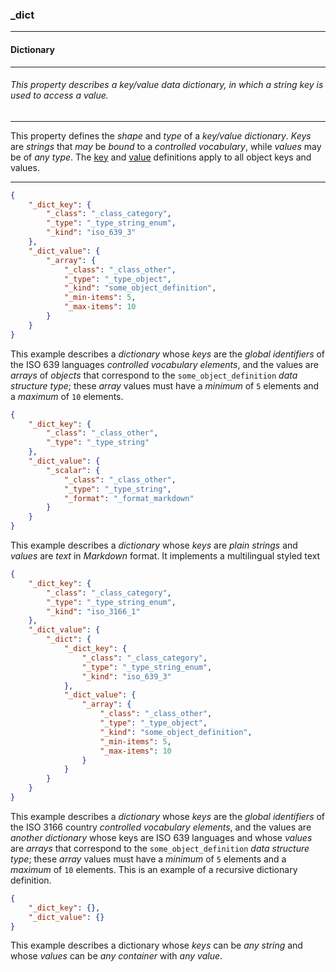 ### _dict



------
#### Dictionary



------
###### This property describes a key/value data dictionary, in which a string key is used to access a value.



------
This property defines the *shape* and *type* of a *key/value dictionary*. *Keys* are *strings* that *may* be *bound* to a *controlled vocabulary*, while *values* may be of *any type*. The [key](_dict_key.md) and [value](_dict_value.md) definitions apply to all object keys and values.



------
```json
{
	"_dict_key": {
		"_class": "_class_category",
		"_type": "_type_string_enum",
		"_kind": "iso_639_3"
	},
	"_dict_value": {
		"_array": {
			"_class": "_class_other",
			"_type": "_type_object",
			"_kind": "some_object_definition",
			"_min-items": 5,
			"_max-items": 10
		}
	}
}
```

This example describes a *dictionary* whose *keys* are the *global identifiers* of the ISO 639 languages *controlled vocabulary elements*, and the values are *arrays* of *objects* that correspond to the `some_object_definition` *data structure type*; these *array* values must have a *minimum* of `5` elements and a *maximum* of `10` elements.

```json
{
	"_dict_key": {
		"_class": "_class_other",
		"_type": "_type_string"
	},
	"_dict_value": {
		"_scalar": {
			"_class": "_class_other",
			"_type": "_type_string",
			"_format": "_format_markdown"
		}
	}
}
```

This example describes a *dictionary* whose *keys* are *plain strings* and *values* are *text* in *Markdown* format. It implements a multilingual styled text

```json
{
	"_dict_key": {
		"_class": "_class_category",
		"_type": "_type_string_enum",
		"_kind": "iso_3166_1"
	},
	"_dict_value": {
		"_dict": {
			"_dict_key": {
				"_class": "_class_category",
				"_type": "_type_string_enum",
				"_kind": "iso_639_3"
			},
			"_dict_value": {
				"_array": {
					"_class": "_class_other",
					"_type": "_type_object",
					"_kind": "some_object_definition",
					"_min-items": 5,
					"_max-items": 10
				}
			}
		}
	}
}
```

This example describes a *dictionary* whose *keys* are the *global identifiers* of the ISO 3166 country *controlled vocabulary elements*, and the values are *another dictionary* whose keys are ISO 639 languages and whose *values* are *arrays* that correspond to the `some_object_definition` *data structure type*; these *array* values must have a *minimum* of `5` elements and a *maximum* of `10` elements. This is an example of a recursive dictionary definition.

```json
{
	"_dict_key": {},
	"_dict_value": {}
}
```

This example describes a dictionary whose *keys* can be *any string* and whose *values* can be *any container* with *any value*.